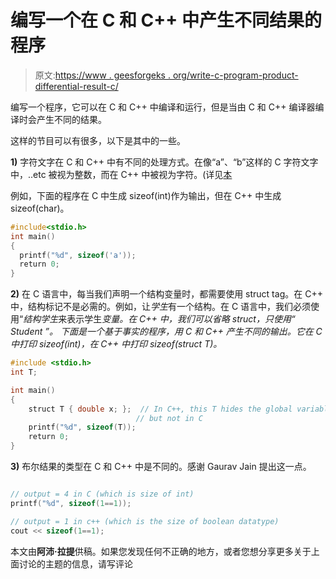 # 编写一个在 C 和 C++ 中产生不同结果的程序

> 原文:[https://www . geesforgeks . org/write-c-program-product-differential-result-c/](https://www.geeksforgeeks.org/write-c-program-produce-different-result-c/)

编写一个程序，它可以在 C 和 C++ 中编译和运行，但是当由 C 和 C++ 编译器编译时会产生不同的结果。

这样的节目可以有很多，以下是其中的一些。

**1)** 字符文字在 C 和 C++ 中有不同的处理方式。在像“a”、“b”这样的 C 字符文字中，..etc 被视为整数，而在 C++ 中被视为字符。(详见[本](https://www.geeksforgeeks.org/g-fact-19/)

例如，下面的程序在 C 中生成 sizeof(int)作为输出，但在 C++ 中生成 sizeof(char)。

```cpp
#include<stdio.h>
int main()
{
  printf("%d", sizeof('a'));
  return 0;
}
```

**2)** 在 C 语言中，每当我们声明一个结构变量时，都需要使用 struct tag。在 C++ 中，结构标记不是必需的。例如，让*学生*有一个结构。在 C 语言中，我们必须使用“*结构学生*来表示学生*变量。在 C++ 中，我们可以省略 struct，只使用“ *Student* ”。
下面是一个基于事实的程序，用 C 和 C++ 产生不同的输出。它在 C 中打印 sizeof(int)，在 C++ 中打印 sizeof(struct T)。*

```cpp
#include <stdio.h>
int T;

int main()
{
    struct T { double x; };  // In C++, this T hides the global variable T, 
                            // but not in C
    printf("%d", sizeof(T));
    return 0;
}
```

**3)** 布尔结果的类型在 C 和 C++ 中是不同的。感谢 Gaurav Jain 提出这一点。

```cpp

// output = 4 in C (which is size of int)
printf("%d", sizeof(1==1)); 

// output = 1 in c++ (which is the size of boolean datatype)
cout << sizeof(1==1); 
```

本文由**阿沛·拉提**供稿。如果您发现任何不正确的地方，或者您想分享更多关于上面讨论的主题的信息，请写评论